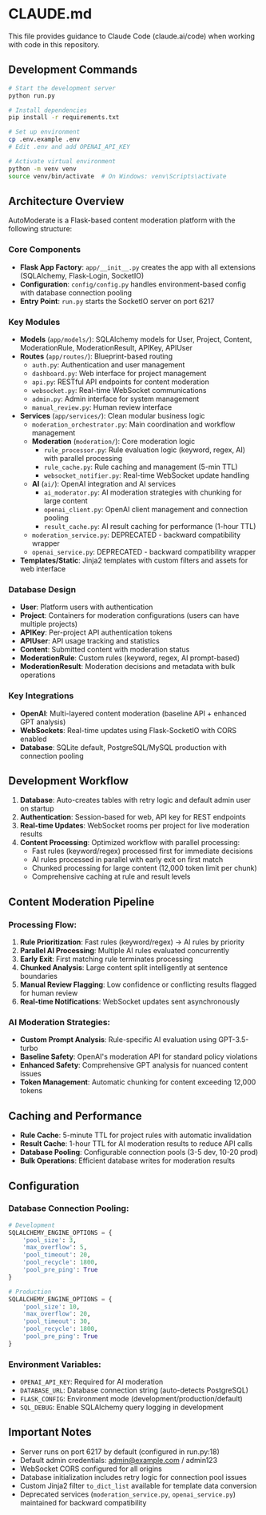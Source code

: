 # CLAUDE.md

This file provides guidance to Claude Code (claude.ai/code) when working with code in this repository.

## Development Commands

```bash
# Start the development server
python run.py

# Install dependencies
pip install -r requirements.txt

# Set up environment
cp .env.example .env
# Edit .env and add OPENAI_API_KEY

# Activate virtual environment
python -m venv venv
source venv/bin/activate  # On Windows: venv\Scripts\activate
```

## Architecture Overview

AutoModerate is a Flask-based content moderation platform with the following structure:

### Core Components

- **Flask App Factory**: `app/__init__.py` creates the app with all extensions (SQLAlchemy, Flask-Login, SocketIO)
- **Configuration**: `config/config.py` handles environment-based config with database connection pooling
- **Entry Point**: `run.py` starts the SocketIO server on port 6217

### Key Modules

- **Models** (`app/models/`): SQLAlchemy models for User, Project, Content, ModerationRule, ModerationResult, APIKey, APIUser
- **Routes** (`app/routes/`): Blueprint-based routing
  - `auth.py`: Authentication and user management
  - `dashboard.py`: Web interface for project management
  - `api.py`: RESTful API endpoints for content moderation
  - `websocket.py`: Real-time WebSocket communications
  - `admin.py`: Admin interface for system management
  - `manual_review.py`: Human review interface
- **Services** (`app/services/`): Clean modular business logic
  - `moderation_orchestrator.py`: Main coordination and workflow management
  - **Moderation** (`moderation/`): Core moderation logic
    - `rule_processor.py`: Rule evaluation logic (keyword, regex, AI) with parallel processing
    - `rule_cache.py`: Rule caching and management (5-min TTL)
    - `websocket_notifier.py`: Real-time WebSocket update handling
  - **AI** (`ai/`): OpenAI integration and AI services
    - `ai_moderator.py`: AI moderation strategies with chunking for large content
    - `openai_client.py`: OpenAI client management and connection pooling
    - `result_cache.py`: AI result caching for performance (1-hour TTL)
  - `moderation_service.py`: DEPRECATED - backward compatibility wrapper
  - `openai_service.py`: DEPRECATED - backward compatibility wrapper
- **Templates/Static**: Jinja2 templates with custom filters and assets for web interface

### Database Design

- **User**: Platform users with authentication
- **Project**: Containers for moderation configurations (users can have multiple projects)
- **APIKey**: Per-project API authentication tokens
- **APIUser**: API usage tracking and statistics
- **Content**: Submitted content with moderation status
- **ModerationRule**: Custom rules (keyword, regex, AI prompt-based)
- **ModerationResult**: Moderation decisions and metadata with bulk operations

### Key Integrations

- **OpenAI**: Multi-layered content moderation (baseline API + enhanced GPT analysis)
- **WebSockets**: Real-time updates using Flask-SocketIO with CORS enabled
- **Database**: SQLite default, PostgreSQL/MySQL production with connection pooling

## Development Workflow

1. **Database**: Auto-creates tables with retry logic and default admin user on startup
2. **Authentication**: Session-based for web, API key for REST endpoints
3. **Real-time Updates**: WebSocket rooms per project for live moderation results
4. **Content Processing**: Optimized workflow with parallel processing:
   - Fast rules (keyword/regex) processed first for immediate decisions
   - AI rules processed in parallel with early exit on first match
   - Chunked processing for large content (12,000 token limit per chunk)
   - Comprehensive caching at rule and result levels

## Content Moderation Pipeline

### Processing Flow:
1. **Rule Prioritization**: Fast rules (keyword/regex) → AI rules by priority
2. **Parallel AI Processing**: Multiple AI rules evaluated concurrently
3. **Early Exit**: First matching rule terminates processing
4. **Chunked Analysis**: Large content split intelligently at sentence boundaries
5. **Manual Review Flagging**: Low confidence or conflicting results flagged for human review
6. **Real-time Notifications**: WebSocket updates sent asynchronously

### AI Moderation Strategies:
- **Custom Prompt Analysis**: Rule-specific AI evaluation using GPT-3.5-turbo
- **Baseline Safety**: OpenAI's moderation API for standard policy violations
- **Enhanced Safety**: Comprehensive GPT analysis for nuanced content issues
- **Token Management**: Automatic chunking for content exceeding 12,000 tokens

## Caching and Performance

- **Rule Cache**: 5-minute TTL for project rules with automatic invalidation
- **Result Cache**: 1-hour TTL for AI moderation results to reduce API calls
- **Database Pooling**: Configurable connection pools (3-5 dev, 10-20 prod)
- **Bulk Operations**: Efficient database writes for moderation results

## Configuration

### Database Connection Pooling:
```python
# Development
SQLALCHEMY_ENGINE_OPTIONS = {
    'pool_size': 3,
    'max_overflow': 5,
    'pool_timeout': 20,
    'pool_recycle': 1800,
    'pool_pre_ping': True
}

# Production  
SQLALCHEMY_ENGINE_OPTIONS = {
    'pool_size': 10,
    'max_overflow': 20,
    'pool_timeout': 30,
    'pool_recycle': 1800,
    'pool_pre_ping': True
}
```

### Environment Variables:
- `OPENAI_API_KEY`: Required for AI moderation
- `DATABASE_URL`: Database connection string (auto-detects PostgreSQL)
- `FLASK_CONFIG`: Environment mode (development/production/default)
- `SQL_DEBUG`: Enable SQLAlchemy query logging in development

## Important Notes

- Server runs on port 6217 by default (configured in run.py:18)
- Default admin credentials: admin@example.com / admin123
- WebSocket CORS configured for all origins
- Database initialization includes retry logic for connection pool issues
- Custom Jinja2 filter `to_dict_list` available for template data conversion
- Deprecated services (`moderation_service.py`, `openai_service.py`) maintained for backward compatibility